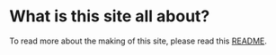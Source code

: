 # What is this site all about?
To read more about the making of this site, please read this [README](/README).